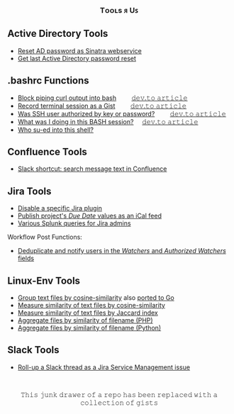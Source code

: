 <h3 align="center">Tᴏᴏʟs ᴙ Uꜱ</h3>

## Active Directory Tools

* [Reset AD password as Sinatra webservice](https://gist.github.com/lbonanomi/d61a9265d2e9e970054efbb84230f73d)
* [Get last Active Directory password reset](https://gist.github.com/lbonanomi/38870bf802e8055b6e89dbd6782dc6af)  


## .bashrc Functions
* [Block piping curl output into bash](https://gist.github.com/lbonanomi/5a987b5f0987f3b1863245d54ae00848)  &#8192;&#8192;&#8192;&#8192;[𝚍𝚎𝚟.𝚝𝚘 𝚊𝚛𝚝𝚒𝚌𝚕𝚎](https://dev.to/lbonanomi/lecturing-about-curl-bash-pipelines-1ip1)
* [Record terminal session as a Gist](https://gist.github.com/lbonanomi/32e08b636c4cb797e6926a305b083a0e) &#8192;&#8192;&#8192;&#8192;[𝚍𝚎𝚟.𝚝𝚘 𝚊𝚛𝚝𝚒𝚌𝚕𝚎](https://dev.to/lbonanomi/dear-diary-recording-bash-session-as-github-gists-1nga)
* [Was SSH user authorized by key or password?](https://gist.github.com/lbonanomi/4bcfd763b0e30de520423e626cb6aac8)  &#8192;&#8192;&#8192;&#8192;[𝚍𝚎𝚟.𝚝𝚘 𝚊𝚛𝚝𝚒𝚌𝚕𝚎](https://dev.to/lbonanomi/ssh-shibboleths-3p5b)
* [What was I doing in this BASH session?](https://gist.github.com/lbonanomi/ab13df664ef2054a2e34eeb933d6675d)  &#8192;&#8192;[𝚍𝚎𝚟.𝚝𝚘 𝚊𝚛𝚝𝚒𝚌𝚕𝚎](https://dev.to/lbonanomi/what-was-i-doing-in-this-shell-4i9b)
* [Who su-ed into this shell?](https://gist.github.com/lbonanomi/36a8bec8245b4eda61b7f332746d1059)  


## Confluence Tools
* [Slack shortcut: search message text in Confluence](https://gist.github.com/lbonanomi/a7a6dcff5b0e7f4a65c1658bac81f52f#file-wikit-py)


## Jira Tools 
* [Disable a specific Jira plugin](https://gist.github.com/lbonanomi/23f1ab7784f960d86dc24ff445e5929c)  
* [Publish project's *Due Date* values as an iCal feed](https://gist.github.com/lbonanomi/635ee4fe89e01e96865132d5844433cd)
* [Various Splunk queries for Jira admins](https://gist.github.com/lbonanomi/d636dcb815ced29ed83b18b5d85dfc53)  

Workflow Post Functions:  
  * [Deduplicate and notify users in the *Watchers* and *Authorized Watchers* fields](https://gist.github.com/lbonanomi/42cf45ed3577534df5138944c8aeb37c)


## Linux-Env Tools
* [Group text files by cosine-similarity](https://gist.github.com/lbonanomi/9e267b1f39ec454c81904decce46c534) also [ported to Go](https://github.com/lbonanomi/go/blob/master/grouper.go)  
* [Measure similarity of text files by cosine-similarity](https://gist.github.com/lbonanomi/f1bd956acc9a9e21d9b9dc713a9e81a9)  
* [Measure similarity of text files by Jaccard index](https://gist.github.com/lbonanomi/788fdc55d8133b5463788c6e67e9fc0a)  
* [Aggregate files by similarity of filename (PHP)](https://gist.github.com/lbonanomi/bea8297751ff39f9b0a51352011c6385)  
* [Aggregate files by similarity of filename (Python)](https://gist.github.com/lbonanomi/0954cedc4cd7bedac7ddb5ebd9b0275f)


## Slack Tools
* [Roll-up a Slack thread as a Jira Service Management issue](https://gist.github.com/lbonanomi/8f9986ff6186cbac7be83d7a0fe6e0bf)


<br>
<p align="center">𝚃𝚑𝚒𝚜 𝚓𝚞𝚗𝚔 𝚍𝚛𝚊𝚠𝚎𝚛 𝚘𝚏 𝚊 𝚛𝚎𝚙𝚘 𝚑𝚊𝚜 𝚋𝚎𝚎𝚗 𝚛𝚎𝚙𝚕𝚊𝚌𝚎𝚍 𝚠𝚒𝚝𝚑 𝚊 𝚌𝚘𝚕𝚕𝚎𝚌𝚝𝚒𝚘𝚗 𝚘𝚏 𝚐𝚒𝚜𝚝𝚜</p>
